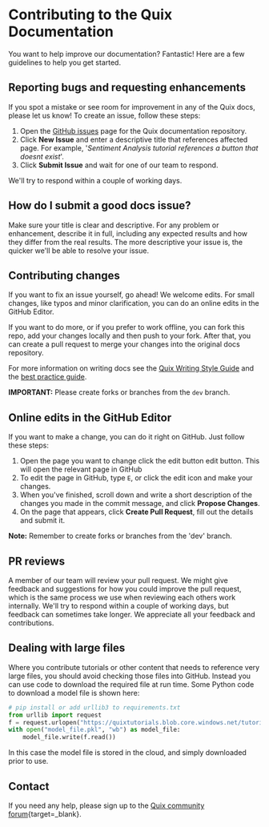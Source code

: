 # Contributing to the Quix Documentation

You want to help improve our documentation? Fantastic! Here are a few guidelines to help you get started.

## Reporting bugs and requesting enhancements

If you spot a mistake or see room for improvement in any of the Quix docs, please let us know! To create an issue, follow these steps:

1. Open the [GitHub issues](https://github.com/quixio/quix-docs/issues) page for the Quix documentation repository.
2. Click **New Issue** and enter a descriptive title that references affected page. For example, '_Sentiment Analysis tutorial references a button that doesnt exist_'.
3. Click **Submit Issue** and wait for one of our team to respond.

We'll try to respond within a couple of working days.

## How do I submit a good docs issue?

Make sure your title is clear and descriptive. For any problem or enhancement, describe it in full, including any expected results and how they differ from the real results. The more descriptive your issue is, the quicker we'll be able to resolve your issue.

## Contributing changes

If you want to fix an issue yourself, go ahead! We welcome edits. For small changes, like typos and minor clarification, you can do an online edits in the GitHub Editor. 

If you want to do more, or if you prefer to work offline, you can fork this repo, add your changes locally and then push to your fork. After that, you can create a pull request to merge your changes into the original docs repository.

For more information on writing docs see the [Quix Writing Style Guide](WRITING-STYLE.md) and the [best practice guide](./BEST-PRACTICE.md).

**IMPORTANT:** Please create forks or branches from the `dev` branch.

## Online edits in the GitHub Editor

If you want to make a change, you can do it right on GitHub. Just follow these steps:

1. Open the page you want to change click the edit button edit button.
This will open the relevant page in GitHub
2. To edit the page in GitHub, type `E`, or click the edit icon and make your changes.
3. When you've finished, scroll down and write a short description of the changes you made in the commit message, and click **Propose Changes**.
4. On the page that appears, click **Create Pull Request**, fill out the details and submit it.

**Note:** Remember to create forks or branches from the 'dev' branch.

## PR reviews

A member of our team will review your pull request. We might give feedback and suggestions for how you could improve the pull request, which is the same process we use when reviewing each others work internally. We'll try to respond within a couple of working days, but feedback can sometimes take longer. We appreciate all your feedback and contributions.

## Dealing with large files

Where you contribute tutorials or other content that needs to reference very large files, you should avoid checking those files into GitHub. Instead you can use code to download the required file at run time. Some Python code to download a model file is shown here:

```python
# pip install or add urllib3 to requirements.txt
from urllib import request
f = request.urlopen("https://quixtutorials.blob.core.windows.net/tutorials/event-detection/XGB_model.pkl")
with open("model_file.pkl", "wb") as model_file:
    model_file.write(f.read())
```

In this case the model file is stored in the cloud, and simply downloaded prior to use.

## Contact

If you need any help, please sign up to the [Quix community forum](https://forum.quix.io/){target=_blank}.
